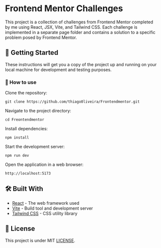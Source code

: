 # Frontend Mentor Challenges

This project is a collection of challenges from Frontend Mentor completed by me using React, JSX, Vite, and Tailwind CSS. Each challenge is implemented in a separate page folder and contains a solution to a specific problem posed by Frontend Mentor.

## 🚀 Getting Started

These instructions will get you a copy of the project up and running on your local machine for development and testing purposes.

### 🔧 How to use

Clone the repository:

```
git clone https://github.com/thiago0liveira/Frontendmentor.git
```

Navigate to the project directory:

```
cd Freontendmentor
```

Install dependencies:

```
npm install
```

Start the development server:
```
npm run dev
```

Open the application in a web browser:

```
http://localhost:5173
```

## 🛠️ Built With

* [React](https://reactjs.org/) - The web framework used
* [Vite](https://vitejs.dev/) - Build tool and development server
* [Tailwind CSS](https://tailwindcss.com/) - CSS utility library

## 📄 License

This project is under MIT [LICENSE](https://github.com/thiago0liveira/Frontendmentor/blob/main/LICENSE).

